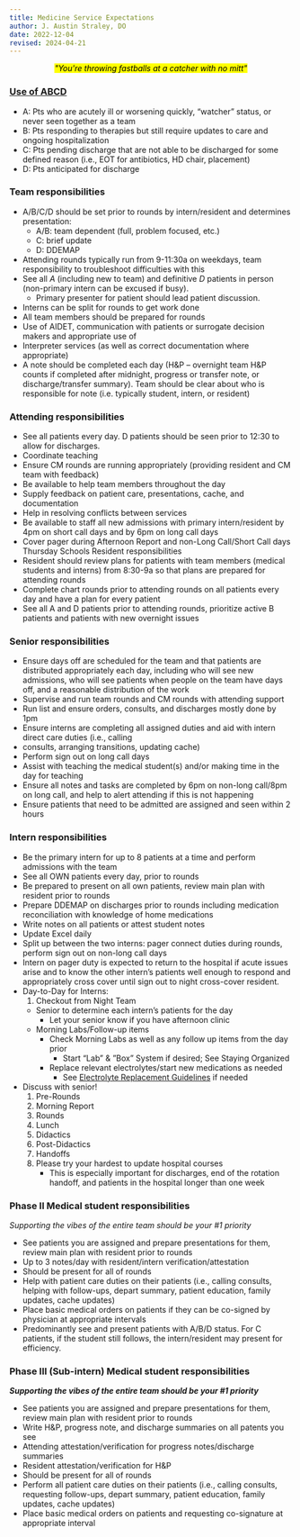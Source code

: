 ```yaml
---
title: Medicine Service Expectations
author: J. Austin Straley, DO
date: 2022-12-04
revised: 2024-04-21
---
```


*<center><mark>"You're throwing fastballs at a catcher with no mitt"</mark></center>*

### [Use of ABCD][2]

- A: Pts who are acutely ill or worsening quickly, “watcher” status, or never seen together as a team
- B: Pts responding to therapies but still require updates to care and ongoing hospitalization
- C: Pts pending discharge that are not able to be discharged for some defined reason (i.e., EOT for antibiotics, HD chair, placement)
- D: Pts anticipated for discharge

### Team responsibilities

- A/B/C/D should be set prior to rounds by intern/resident and determines presentation:
  - A/B: team dependent (full, problem focused, etc.)
  - C: brief update
  - D: DDEMAP
- Attending rounds typically run from 9-11:30a on weekdays, team responsibility to troubleshoot difficulties with this
- See all *A* (including new to team) and definitive *D* patients in person (non-primary intern can be excused if busy).
  - Primary presenter for patient should lead patient discussion.
- Interns can be split for rounds to get work done
- All team members should be prepared for rounds
- Use of AIDET, communication with patients or surrogate decision makers and appropriate use of
- Interpreter services (as well as correct documentation where appropriate)
- A note should be completed each day (H&P – overnight team H&P counts if completed after midnight, progress or transfer note, or discharge/transfer summary). Team should be clear about who is responsible for note (i.e. typically student, intern, or resident)

### Attending responsibilities

- See all patients every day. D patients should be seen prior to 12:30 to allow for discharges.
- Coordinate teaching
- Ensure CM rounds are running appropriately (providing resident and CM team with feedback)
- Be available to help team members throughout the day
- Supply feedback on patient care, presentations, cache, and documentation
- Help in resolving conflicts between services
- Be available to staff all new admissions with primary intern/resident by 4pm on short call days and by 6pm on long call days
- Cover pager during Afternoon Report and non-Long Call/Short Call days Thursday Schools Resident responsibilities
- Resident should review plans for patients with team members (medical students and interns) from 8:30-9a so that plans are prepared for attending rounds
- Complete chart rounds prior to attending rounds on all patients every day and have a plan for every patient
- See all A and D patients prior to attending rounds, prioritize active B patients and patients with new overnight issues

### Senior responsibilities

- Ensure days off are scheduled for the team and that patients are distributed appropriately each day, including who will see new admissions, who will see patients when people on the team have days off, and a reasonable distribution of the work
- Supervise and run team rounds and CM rounds with attending support
- Run list and ensure orders, consults, and discharges mostly done by 1pm
- Ensure interns are completing all assigned duties and aid with intern direct care duties (i.e., calling
- consults, arranging transitions, updating cache)
- Perform sign out on long call days
- Assist with teaching the medical student(s) and/or making time in the day for teaching
- Ensure all notes and tasks are completed by 6pm on non-long call/8pm on long call, and help to alert attending if this is not happening
- Ensure patients that need to be admitted are assigned and seen within 2 hours

### Intern responsibilities

- Be the primary intern for up to 8 patients at a time and perform admissions with the team
- See all OWN patients every day, prior to rounds
- Be prepared to present on all own patients, review main plan with resident prior to rounds
- Prepare DDEMAP on discharges prior to rounds including medication reconciliation with knowledge of home medications
- Write notes on all patients or attest student notes
- Update Excel daily
- Split up between the two interns: pager connect duties during rounds, perform sign out on non-long call days
- Intern on pager duty is expected to return to the hospital if acute issues arise and to know the other intern’s patients well enough to respond and appropriately cross cover until sign out to night cross-cover resident.
- Day-to-Day for Interns:
  1. Checkout from Night Team
  - Senior to determine each intern’s patients for the day
    - Let your senior know if you have afternoon clinic
  - Morning Labs/Follow-up items
    - Check Morning Labs as well as any follow up items from the day prior
      - Start “Lab” & ”Box” System if desired; See Staying Organized
    - Replace relevant electrolytes/start new medications as needed
      - See [Electrolyte Replacement Guidelines][1] if needed
- Discuss with senior!
  1. Pre-Rounds
  2. Morning Report
  3. Rounds
  4. Lunch
  5. Didactics
  6. Post-Didactics
  7. Handoffs
  8. Please try your hardest to update hospital courses
     - This is especially important for discharges, end of the rotation handoff, and patients in the hospital longer than one week

### Phase II Medical student responsibilities

*Supporting the vibes of the entire team should be your #1 priority*

- See patients you are assigned and prepare presentations for them, review main plan with resident prior to rounds
- Up to 3 notes/day with resident/intern verification/attestation
- Should be present for all of rounds
- Help with patient care duties on their patients (i.e., calling consults, helping with follow-ups, depart summary, patient education, family updates, cache updates)
- Place basic medical orders on patients if they can be co-signed by physician at appropriate intervals
- Predominantly see and present patients with A/B/D status. For C patients, if the student still follows, the intern/resident may present for efficiency.

### Phase III (Sub-intern) Medical student responsibilities

__*Supporting the vibes of the entire team should be your #1 priority*__

- See patients you are assigned and prepare presentations for them, review main plan with resident prior to rounds
- Write H&P, progress note, and discharge summaries on all patents you see
- Attending attestation/verification for progress notes/discharge summaries
- Resident attestation/verification for H&P
- Should be present for all of rounds
- Perform all patient care duties on their patients (i.e., calling consults, requesting follow-ups, depart summary, patient education, family updates, cache updates)
- Place basic medical orders on patients and requesting co-signature at appropriate interval

[1]: https://www.vumc.org/trauma-and-scc/sites/default/files/public_files/Protocols/Electrolyte%20Repletion%20Guideline%20PMG.pdf
[2]: http://unmhospitalist.pbworks.com/w/file/fetch/145540203/Ward%20Team%20Expectations_Last%20Update%207.9.21.pdf

